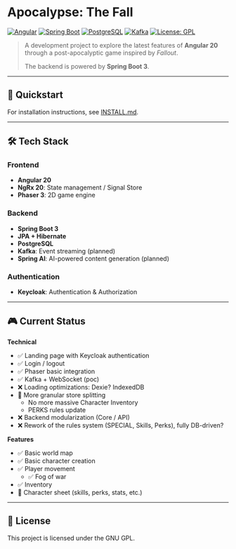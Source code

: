 # Apocalypse: The Fall

[![Angular](https://img.shields.io/badge/Angular-20-DD0031?logo=angular&logoColor=white)](https://angular.dev/) [![Spring Boot](https://img.shields.io/badge/Spring%20Boot-3-6DB33F?logo=springboot&logoColor=white)](https://spring.io/projects/spring-boot) [![PostgreSQL](https://img.shields.io/badge/PostgreSQL-17-4169E1?logo=postgresql&logoColor=white)](https://www.postgresql.org/) [![Kafka](https://img.shields.io/badge/Kafka-Event%20Streaming-231F20?logo=apachekafka&logoColor=white)](https://kafka.apache.org/) [![License: GPL](https://img.shields.io/badge/License-GNU%20GPL-blue)](LICENSE)

> A development project to explore the latest features of **Angular 20** through a post-apocalyptic game inspired by *Fallout*.
>
> The backend is powered by **Spring Boot 3**.

---

## 🚀 Quickstart

For installation instructions, see [INSTALL.md](INSTALL.md).

---

## 🛠 Tech Stack

### Frontend

- **Angular 20**
- **NgRx 20**: State management / Signal Store
- **Phaser 3**: 2D game engine

### Backend

- **Spring Boot 3**
- **JPA + Hibernate**
- **PostgreSQL**
- **Kafka**: Event streaming (planned)
- **Spring AI**: AI-powered content generation (planned)

### Authentication

- **Keycloak**: Authentication & Authorization

---

## 🎮 Current Status

**Technical**

- ✅ Landing page with Keycloak authentication
- ✅ Login / logout
- ✅ Phaser basic integration
- ✅ Kafka + WebSocket (poc)
- ❌ Loading optimizations: Dexie? IndexedDB
- 🚧 More granular store splitting
    - No more massive Character Inventory
    - PERKS rules update
- ❌ Backend modularization (Core / API)
- ❌ Rework of the rules system (SPECIAL, Skills, Perks), fully DB-driven?

**Features**

- ✅ Basic world map
- ✅ Basic character creation
- ✅ Player movement
    - ✅ Fog of war
- ✅ Inventory
- 🚧 Character sheet (skills, perks, stats, etc.)

---

## 📄 License

This project is licensed under the GNU GPL.  
